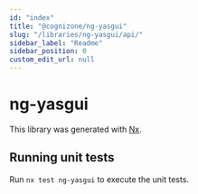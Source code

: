 ```yaml
---
id: "index"
title: "@cognizone/ng-yasgui"
slug: "/libraries/ng-yasgui/api/"
sidebar_label: "Readme"
sidebar_position: 0
custom_edit_url: null
---
```


# ng-yasgui

This library was generated with [Nx](https://nx.dev).

## Running unit tests

Run `nx test ng-yasgui` to execute the unit tests.
